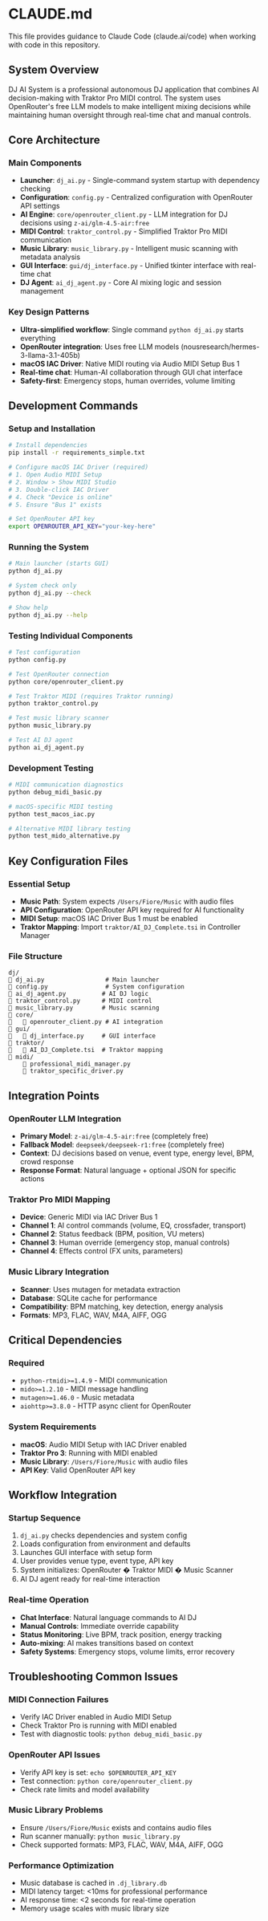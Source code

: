 # CLAUDE.md

This file provides guidance to Claude Code (claude.ai/code) when working with code in this repository.

## System Overview

DJ AI System is a professional autonomous DJ application that combines AI decision-making with Traktor Pro MIDI control. The system uses OpenRouter's free LLM models to make intelligent mixing decisions while maintaining human oversight through real-time chat and manual controls.

## Core Architecture

### Main Components
- **Launcher**: `dj_ai.py` - Single-command system startup with dependency checking
- **Configuration**: `config.py` - Centralized configuration with OpenRouter API settings
- **AI Engine**: `core/openrouter_client.py` - LLM integration for DJ decisions using `z-ai/glm-4.5-air:free`
- **MIDI Control**: `traktor_control.py` - Simplified Traktor Pro MIDI communication
- **Music Library**: `music_library.py` - Intelligent music scanning with metadata analysis
- **GUI Interface**: `gui/dj_interface.py` - Unified tkinter interface with real-time chat
- **DJ Agent**: `ai_dj_agent.py` - Core AI mixing logic and session management

### Key Design Patterns
- **Ultra-simplified workflow**: Single command `python dj_ai.py` starts everything
- **OpenRouter integration**: Uses free LLM models (nousresearch/hermes-3-llama-3.1-405b)
- **macOS IAC Driver**: Native MIDI routing via Audio MIDI Setup Bus 1
- **Real-time chat**: Human-AI collaboration through GUI chat interface
- **Safety-first**: Emergency stops, human overrides, volume limiting

## Development Commands

### Setup and Installation
```bash
# Install dependencies
pip install -r requirements_simple.txt

# Configure macOS IAC Driver (required)
# 1. Open Audio MIDI Setup
# 2. Window > Show MIDI Studio
# 3. Double-click IAC Driver
# 4. Check "Device is online"
# 5. Ensure "Bus 1" exists

# Set OpenRouter API key
export OPENROUTER_API_KEY="your-key-here"
```

### Running the System
```bash
# Main launcher (starts GUI)
python dj_ai.py

# System check only
python dj_ai.py --check

# Show help
python dj_ai.py --help
```

### Testing Individual Components
```bash
# Test configuration
python config.py

# Test OpenRouter connection
python core/openrouter_client.py

# Test Traktor MIDI (requires Traktor running)
python traktor_control.py

# Test music library scanner
python music_library.py

# Test AI DJ agent
python ai_dj_agent.py
```

### Development Testing
```bash
# MIDI communication diagnostics
python debug_midi_basic.py

# macOS-specific MIDI testing
python test_macos_iac.py

# Alternative MIDI library testing
python test_mido_alternative.py
```

## Key Configuration Files

### Essential Setup
- **Music Path**: System expects `/Users/Fiore/Music` with audio files
- **API Configuration**: OpenRouter API key required for AI functionality
- **MIDI Setup**: macOS IAC Driver Bus 1 must be enabled
- **Traktor Mapping**: Import `traktor/AI_DJ_Complete.tsi` in Controller Manager

### File Structure
```
dj/
   dj_ai.py                 # Main launcher
   config.py                # System configuration
   ai_dj_agent.py          # AI DJ logic
   traktor_control.py      # MIDI control
   music_library.py        # Music scanning
   core/
      openrouter_client.py # AI integration
   gui/
      dj_interface.py     # GUI interface
   traktor/
      AI_DJ_Complete.tsi  # Traktor mapping
   midi/
       professional_midi_manager.py
       traktor_specific_driver.py
```

## Integration Points

### OpenRouter LLM Integration
- **Primary Model**: `z-ai/glm-4.5-air:free` (completely free)
- **Fallback Model**: `deepseek/deepseek-r1:free` (completely free)
- **Context**: DJ decisions based on venue, event type, energy level, BPM, crowd response
- **Response Format**: Natural language + optional JSON for specific actions

### Traktor Pro MIDI Mapping
- **Device**: Generic MIDI via IAC Driver Bus 1
- **Channel 1**: AI control commands (volume, EQ, crossfader, transport)
- **Channel 2**: Status feedback (BPM, position, VU meters)
- **Channel 3**: Human override (emergency stop, manual controls)
- **Channel 4**: Effects control (FX units, parameters)

### Music Library Integration
- **Scanner**: Uses mutagen for metadata extraction
- **Database**: SQLite cache for performance
- **Compatibility**: BPM matching, key detection, energy analysis
- **Formats**: MP3, FLAC, WAV, M4A, AIFF, OGG

## Critical Dependencies

### Required
- `python-rtmidi>=1.4.9` - MIDI communication
- `mido>=1.2.10` - MIDI message handling
- `mutagen>=1.46.0` - Music metadata
- `aiohttp>=3.8.0` - HTTP async client for OpenRouter

### System Requirements
- **macOS**: Audio MIDI Setup with IAC Driver enabled
- **Traktor Pro 3**: Running with MIDI enabled
- **Music Library**: `/Users/Fiore/Music` with audio files
- **API Key**: Valid OpenRouter API key

## Workflow Integration

### Startup Sequence
1. `dj_ai.py` checks dependencies and system config
2. Loads configuration from environment and defaults
3. Launches GUI interface with setup form
4. User provides venue type, event type, API key
5. System initializes: OpenRouter � Traktor MIDI � Music Scanner
6. AI DJ agent ready for real-time interaction

### Real-time Operation
- **Chat Interface**: Natural language commands to AI DJ
- **Manual Controls**: Immediate override capability
- **Status Monitoring**: Live BPM, track position, energy tracking
- **Auto-mixing**: AI makes transitions based on context
- **Safety Systems**: Emergency stops, volume limits, error recovery

## Troubleshooting Common Issues

### MIDI Connection Failures
- Verify IAC Driver enabled in Audio MIDI Setup
- Check Traktor Pro is running with MIDI enabled
- Test with diagnostic tools: `python debug_midi_basic.py`

### OpenRouter API Issues
- Verify API key is set: `echo $OPENROUTER_API_KEY`
- Test connection: `python core/openrouter_client.py`
- Check rate limits and model availability

### Music Library Problems
- Ensure `/Users/Fiore/Music` exists and contains audio files
- Run scanner manually: `python music_library.py`
- Check supported formats: MP3, FLAC, WAV, M4A, AIFF, OGG

### Performance Optimization
- Music database is cached in `.dj_library.db`
- MIDI latency target: <10ms for professional performance
- AI response time: <2 seconds for real-time operation
- Memory usage scales with music library size